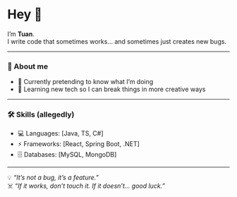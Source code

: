 # Hey 👋

I’m **Tuan**.  
I write code that sometimes works… and sometimes just creates new bugs.  

---

### 🧩 About me
- 🔭 Currently pretending to know what I’m doing  
- 🌱 Learning new tech so I can break things in more creative ways  

---

### 🛠️ Skills (allegedly)
- 💻 Languages: [Java, TS, C#]  
- ⚡ Frameworks: [React, Spring Boot, .NET]  
- 🗄️ Databases: [MySQL, MongoDB]  

---

💡 *“It’s not a bug, it’s a feature.”*  
☠️ *“If it works, don’t touch it. If it doesn’t… good luck.”*
